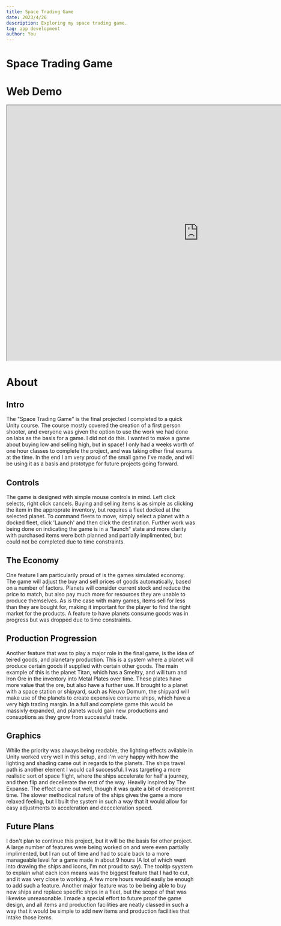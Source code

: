 ```yaml
---
title: Space Trading Game
date: 2023/4/26
description: Exploring my space trading game.
tag: app development
author: You
---
```


# Space Trading Game


# Web Demo

<div style={{align: "center"}}>
<iframe src="https://game-dev-portfolio-pi.vercel.app/apps/space/index.html" style={{align: "center"}} name="Space Trading Game" scrolling="no" frameborder="1" marginheight="px" marginwidth="0px" height="680px" width="1020px"></iframe>
</div>


# About

## Intro
The "Space Trading Game" is the final projected I completed to a quick Unity course. The course mostly covered the creation of a first person shooter, and everyone was given the option to use the work we had done on labs as the basis for a game. I did not do this. I wanted to make a game about buying low and selling high, but in space! I only had a weeks worth of one hour classes to complete the project, and was taking other final exams at the time. In the end I am very proud of the small game I've made, and will be using it as a basis and prototype for future projects going forward.

## Controls
The game is designed with simple mouse controls in mind. Left click selects, right click cancels. Buying and selling items is as simple as clicking the item in the approprate inventory, but requires a fleet docked at the selected planet. To command fleets to move, simply select a planet with a docked fleet, click 'Launch' and then click the destination. Further work was being done on indicating the game is in a "launch" state and more clarity with purchased items were both planned and partially implimented, but could not be completed due to time constraints.

## The Economy
One feature I am particularily proud of is the games simulated economy. The game will adjust the buy and sell prices of goods automatically, based on a number of factors. Planets will consider current stock and reduce the price to match, but also pay much more for resources they are unable to produce themselves. As is the case with many games, items sell for less than they are bought for, making it important for the player to find the right market for the products. A feature to have planets consume goods was in progress but was dropped due to time constraints.

## Production Progression
Another feature that was to play a major role in the final game, is the idea of teired goods, and planetary production. This is a system where a planet will produce certain goods if supplied with certain other goods. The main example of this is the planet Titan, which has a Smeltry, and will turn and Iron Ore in the inventory into Metal Plates over time. These plates have more value that the ore, but also have a further use. If brought to a planet with a space station or shipyard, such as Neuvo Domum, the shipyard will make use of the planets to create expensive consume ships, which have a very high trading margin. In a full and complete game this would be massivly expanded, and planets would gain new productions and consuptions as they grow from successful trade.

## Graphics
While the priority was always being readable, the lighting effects avilable in Unity worked very well in this setup, and I'm very happy with how the lighting and shading came out in regards to the planets. The ships travel path is another element I would call successful. I was targeting a more realistic sort of space flight, where the ships accelerate for half a journey, and then flip and decellerate the rest of the way. Heavily inspired by The Expanse. The effect came out well, though it was quite a bit of development time. The slower methodical nature of the ships gives the game a more relaxed feeling, but I built the system in such a way that it would allow for easy adjustments to acceleration and decceleration speed.

## Future Plans
I don't plan to continue this project, but it will be the basis for other project. A large number of features were being worked on and were even partially implimented, but I ran out of time and had to scale back to a more manageable level for a game made in about 9 hours (A lot of which went into drawing the ships and icons, I'm not proud to say). The tooltip syystem to explain what each icon means was the biggest feature that I had to cut, and it was very close to working. A few more hours would easily be enough to add such a feature. Another major feature was to be being able to buy new ships and replace specific ships in a fleet, but the scope of that was likewise unreasonable. I made a special effort to future proof the game design, and all items and production facilities are neatly classed in such a way that it would be simple to add new items and production facilities that intake those items. 
